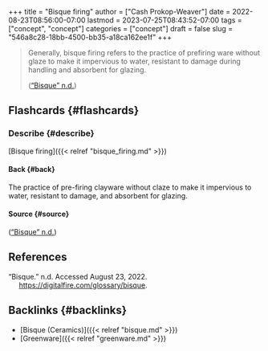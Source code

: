 +++
title = "Bisque firing"
author = ["Cash Prokop-Weaver"]
date = 2022-08-23T08:56:00-07:00
lastmod = 2023-07-25T08:43:52-07:00
tags = ["concept", "concept"]
categories = ["concept"]
draft = false
slug = "546a8c28-18bb-4500-bb35-a18ca162ee1f"
+++

> Generally, bisque firing refers to the practice of prefiring ware without glaze to make it impervious to water, resistant to damage during handling and absorbent for glazing.
>
> (<a href="#citeproc_bib_item_1">“Bisque” n.d.</a>)


## Flashcards {#flashcards}


### Describe {#describe}

[Bisque firing]({{< relref "bisque_firing.md" >}})


#### Back {#back}

The practice of pre-firing clayware without claze to make it impervious to water, resistant to damage, and absorbent for glazing.


#### Source {#source}

(<a href="#citeproc_bib_item_1">“Bisque” n.d.</a>)

## References

<style>.csl-entry{text-indent: -1.5em; margin-left: 1.5em;}</style><div class="csl-bib-body">
  <div class="csl-entry"><a id="citeproc_bib_item_1"></a>“Bisque.” n.d. Accessed August 23, 2022. <a href="https://digitalfire.com/glossary/bisque">https://digitalfire.com/glossary/bisque</a>.</div>
</div>


## Backlinks {#backlinks}

-   [Bisque (Ceramics)]({{< relref "bisque.md" >}})
-   [Greenware]({{< relref "greenware.md" >}})
